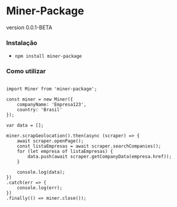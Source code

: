 # Miner-Package
version 0.0.1-BETA

### Instalação 

- `npm install miner-package`

### Como utilizar

``` node

import Miner from 'miner-package';

const miner = new Miner({
    companyName: 'Empresa123', 
    country: 'Brasil'
});

var data = [];

miner.scrapGeolocation().then(async (scraper) => {
    await scraper.openPage();
    const listaEmpresas = await scraper.searchCompanies();
    for (let empresa of listaEmpresas) {
        data.push(await scraper.getCompanyData(empresa.href));
    }

    console.log(data);
})
.catch(err => {
    console.log(err);
})
.finally(() => miner.close());

````
